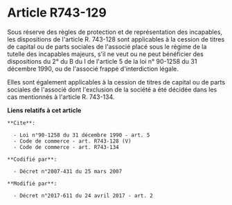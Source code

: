 # Article R743-129

Sous réserve des règles de protection et de représentation des incapables, les dispositions de l'article R. 743-128 sont
applicables à la cession de titres de capital ou de parts sociales de l'associé placé sous le régime de la tutelle des
incapables majeurs, s'il ne veut ou ne peut bénéficier des dispositions du 2° du B du I de l'article 5 de la loi n° 90-1258
du 31 décembre 1990, ou de l'associé frappé d'interdiction légale.

Elles sont également applicables à la cession de titres de capital ou de parts sociales de l'associé dont l'exclusion de la
société a été décidée dans les cas mentionnés à l'article R. 743-134.

**Liens relatifs à cet article**

	**Cite**:

	  - Loi n°90-1258 du 31 décembre 1990 - art. 5
	  - Code de commerce - art. R743-128 (V)
	  - Code de commerce - art. R743-134

	**Codifié par**:

	  - Décret n°2007-431 du 25 mars 2007

	**Modifié par**:

	  - Décret n°2017-611 du 24 avril 2017 - art. 2
